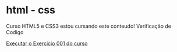 # html - css
 Curso HTML5 e CSS3
 estou cursando este conteudo!
 Verificação de Codigo
 
<a href="https://alunogustavo.github.io/html---css3/Exercicios Praticos/ex014/index.html"> Executar o Exercicio 001 do curso</a>
